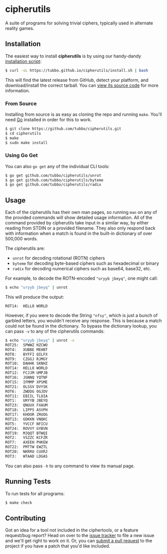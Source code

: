 # cipherutils

A suite of programs for solving trivial ciphers, typically used in
alternate reality games.

## Installation

The easiest way to install **cipherutils** is by using our handy-dandy
[installation script](install.sh):

```bash
$ curl -sL https://tubbo.github.io/cipherutils/install.sh | bash
```

This will find the latest release from GitHub, detect your platform, and
download/install the correct tarball. You can [view its source code][]
for more information.

### From Source

Installing from source is as easy as cloning the repo and running
`make`. You'll need [Go][] installed in order for this to work.

```bash
$ git clone https://github.com/tubbo/cipherutils.git
$ cd cipherutils
$ make
$ sudo make install
```

### Using Go Get

You can also `go get` any of the individual CLI tools:

```bash
$ go get github.com/tubbo/cipherutils/unrot
$ go get github.com/tubbo/cipherutils/byteme
$ go get github.com/tubbo/cipherutils/radix
```

## Usage

Each of the cipherutils has their own man pages, so running `man` on
any of the provided commands will show detailed usage information. All
of the command provided by cipherutils take input in a similar way, by
either reading from STDIN or a provided filename. They also only respond
back with information when a match is found in the built-in dictionary
of over 500,000 words.

The cipherutils are:

- `unrot` for decoding rotational (ROTN) ciphers
- `byteme` for decoding byte-based ciphers such as hexadecimal or binary
- `radix` for decoding numerical ciphers such as base64, base32, etc.

For example, to decode the ROTN-encoded `"uryyb jbeyq"`, one might call:

```bash
$ echo "uryyb jbeyq" | unrot
```

This will produce the output:

```
ROT14:  HELLO WORLD
```

However, if you were to decode the String `"nfsy"`, which is just a
bunch of garbled letters, you wouldn't receive any response. This is
because a match could not be found in the dictionary. To bypass the
dictionary lookup, you can pass `-v` to any of the cipherutils commands:

```bash
$ echo "uryyb jbeyq" | unrot -v
ROT25:  SPWWZ HZCWO
ROT4:   XUBBE MEHBT
ROT8:   BYFFI QILFX
ROT9:   CZGGJ RJMGY
ROT10:  DAHHK SKNHZ
ROT14:  HELLO WORLD
ROT12:  FCJJM UMPJB
ROT16:  JGNNQ YQTNF
ROT15:  IFMMP XPSME
ROT21:  OLSSV DVYSK
ROT6:   ZWDDG OGJDV
ROT11:  EBIIL TLOIA
ROT1:   URYYB JBEYQ
ROT23:  QNUUX FXAUM
ROT18:  LIPPS ASVPH
ROT17:  KHOOR ZRUOG
ROT13:  GDKKN VNQKC
ROT5:   YVCCF NFICU
ROT24:  ROVVY GYBVN
ROT19:  MJQQT BTWQI
ROT2:   VSZZC KCFZR
ROT7:   AXEEH PHKEW
ROT22:  PMTTW EWZTL
ROT20:  NKRRU CUXRJ
ROT3:   WTAAD LDGAS
```

You can also pass `-h` to any command to view its manual page.

## Running Tests

To run tests for all programs:

```bash
$ make check
```

## Contributing

Got an idea for a tool not included in the ciphertools, or a feature
request/bug report? Head on over to the [issue tracker][] to file a new
issue and we'll get right to work on it. Or, you can [submit a pull request][]
to the project if you have a patch that you'd like included.

[Go]: https://golang.org
[issue tracker]: https://github.com/tubbo/cipherutils/issues
[submit a pull request]: https://github.com/tubbo/cipherutils/pulls
[view its source code]: https://github.com/tubbo/cipherutils/blob/master/docs/install.sh
